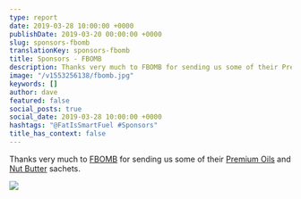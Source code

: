 ```yaml
---
type: report
date: 2019-03-28 10:00:00 +0000
publishDate: 2019-03-20 00:00:00 +0000
slug: sponsors-fbomb
translationKey: sponsors-fbomb
title: Sponsors - FBOMB
description: Thanks very much to FBOMB for sending us some of their Premium Oils and Nut Butter sachets.
image: "/v1553256138/fbomb.jpg"
keywords: []
author: dave
featured: false
social_posts: true
social_date: 2019-03-28 10:00:00 +0000
hashtags: "@FatIsSmartFuel #Sponsors"
title_has_context: false
---
```


Thanks very much to [FBOMB](https://www.dropanfbomb.com/) for sending us some of their [Premium Oils](https://www.dropanfbomb.com/collections/fbomb-oils) and [Nut Butter](https://www.dropanfbomb.com/collections/nut-butters) sachets.

![](https://res.cloudinary.com/wildernessprime/image/upload/w_1000,dpr_auto/v1553327452/FBOMB-SILO.jpg)
